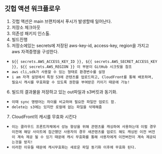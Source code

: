 ## 깃헙 액션 워크플로우

1. 깃헙 액션은 main 브랜치에서 푸시가 발생할때 일어난다.
2. 저장소 체크아웃
3. 의존성 패키지 인스톨.
4. 빌드진행
5. 저장소에있는 secrets에 저장된 aws-key-id, access-key, region을 가지고 aws 자격증명을 구성한다.
- `${{ secrets.AWS_ACCESS_KEY_ID }}, ${{ secrets.AWS_SECRET_ACCESS_KEY }}, ${{ secrets.AWS_REGION }} 이 부분이 GitHub 시크릿을 참조`
- `aws cli,sdk가 사용할 수 있는 형태로 환경변수를 설정`
- `i am 자격 설정에서 특정 S3에 콘텐츠를 업로드하고, CloudFront를 통해 배포하며, 필요시 캐시를 무효화할 수 있도록 권한을 부여받은 키이기 때문에 가능!`
6. 빌드의 결과물을 저장하고 있는 out파일과 s3버킷과 동기화.
- `이때 sync 명령어는 차이를 비교하여 필요한 파일만 업로드 함.`
- `delete는 s3에는 있지만 로컬에 없는 파일을 삭제해줌`
7. CloudFront의 캐시를 무효화 시킨다
- `이는 클라우드 프론트자체에서 성능 향상을 위해 콘텐츠를 캐싱하여 사용하는데 이럴 경우 이전에 해당 사이트에 접근했던 사용자의 경우 새콘텐츠를 업로드 해도 캐싱된 이전 버전이 계속 제공 될 수 있기 때문에 캐시 무효화를 통해 사용자에게 이전버전이 계속 제공되는것을 방지!`
- `이러한 이유들 때문에 캐시무효화는 새로운 파일 동기화 이후에 무효화 된다.`

